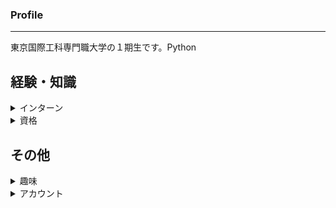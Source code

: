 ### Profile
___
東京国際工科専門職大学の１期生です。Python

## 経験・知識
<details><summary>インターン</summary>
・日本電信電話株式会社<br>
・株式会社百代<br>
・ディップ株式会社<br>
・ジョルダン<br>
</details>

<details><summary>資格</summary>
・ITパスポート<br>
・日商簿記3級<br>
</details>


## その他
<details><summary>趣味</summary>
・映画鑑賞<br>
・サイクリング<br>
・株式投資<br>
</details>

<details><summary>アカウント</summary>
・Twitter<br>
・FaceBook<br>
・Instagram<br>
</details>


<!--
**nab8ta/nab8ta** is a ✨ _special_ ✨ repository because its `README.md` (this file) appears on your GitHub profile.

Here are some ideas to get you started:

- 🔭 I’m currently working on ...
- 🌱 I’m currently learning ...
- 👯 I’m looking to collaborate on ...
- 🤔 I’m looking for help with ...
- 💬 Ask me about ...
- 📫 How to reach me: ...
- 😄 Pronouns: ...
- ⚡ Fun fact: ...
-->
